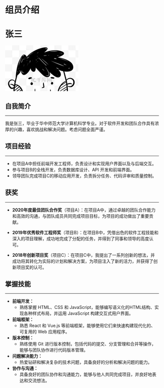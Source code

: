 # 组员介绍

# 张三
![照片](zhangsan.jpg)

## 自我简介

---

我是张三，毕业于华中师范大学计算机科学专业。对于软件开发和团队合作具有浓厚的兴趣，喜欢挑战和解决问题。考虑问题全面严谨。


## 项目经验

---

- 在项目A中担任前端开发工程师，负责设计和实现用户界面以及与后端交互。
- 参与项目B的全栈开发，负责数据库设计、API 开发和前端界面。
- 领导团队完成项目C的移动应用开发，负责拆分任务、代码评审和质量控制。

## 获奖
---

- **2020年度最佳团队合作奖**（项目A）：在项目A中，通过卓越的团队合作能力和高效的沟通，与团队成员共同完成项目目标，为项目的成功做出了重要贡献。

- **2019年优秀软件工程师奖**（项目B）：在项目B中，凭借出色的软件工程技能和深入的项目理解，成功地完成了分配的任务，并得到了同事和领导的高度认可。

- **2018年创新项目奖**（项目C）：在项目C中，我提出了一系列创新的想法，并成功将其转化为实际的计划和解决方案，为项目注入了新的活力，并获得了创新项目奖的认可。


## 掌握技能

---

- **前端开发：**
  - 熟练掌握 HTML、CSS 和 JavaScript，能够编写语义化的HTML结构、实现各种样式布局，并运用 JavaScript 构建交互式用户界面。
- **前端框架：**
  - 熟悉 React 和 Vue.js 等前端框架，能够使用它们来快速构建现代化的、可复用的 Web 应用程序。
- **版本控制：**
  - 熟练使用 Git 进行版本控制，包括代码的提交、分支管理和合并等操作，能够与团队协作进行代码版本管理。
- **问题解决能力：**
  - 热爱钻研和解决复杂的技术问题，具备良好的分析和解决问题的能力。
- **协作与沟通：**
  - 具备良好的团队协作和沟通能力，能够与他人共同完成项目，并良好地表达和交流想法。


